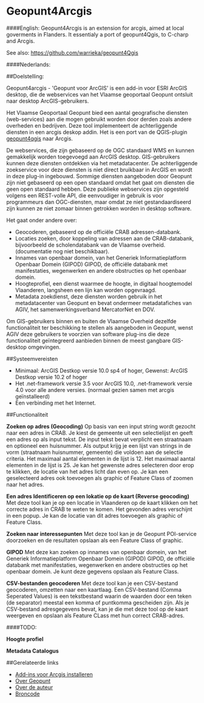 Geopunt4Arcgis
==============

####English:
Geopunt4Arcgis is an extension for arcgis, aimed at local goverments in Flanders.
It essentialy a port of geopunt4Qgis, to C-charp and Arcgis.

See also:
https://github.com/warrieka/geopunt4Qgis 


####Nederlands:


##Doelstelling:

Geopunt4arcgis - 'Geopunt voor ArcGIS' is een add-in voor ESRI ArcGIS desktop, die de webservices van het Vlaamse geoportaal Geopunt ontsluit naar desktop ArcGIS-gebruikers.

Het Vlaamse Geoportaal Geopunt bied een aantal geografische diensten (web-services) aan die mogen gebruikt worden door derden zoals andere overheden en bedrijven. Deze tool implementeert de achterliggende diensten in een arcgis deskop addin. Het is een port van de QGIS-plugin [geopunt4qgis](https://github.com/warrieka/geopunt4Qgis) naar Arcgis.

De webservices, die zijn gebaseerd op de OGC standaard WMS en kunnen gemakkelijk worden toegevoegd aan ArcGIS desktop. GIS-gebruikers kunnen deze diensten ontdekken via het metadatacenter. De achterliggende zoekservice voor deze diensten is niet direct bruikbaar in ArcGIS en wordt in deze plug-in ingebouwd.
Sommige diensten aangeboden door Geopunt zijn niet gebaseerd op een open standaard omdat het gaat om diensten die geen open standaard hebben. Deze publieke webservices zijn opgesteld volgens een REST-volle API, die eenvoudiger in gebruik is voor programmeurs dan OGC-diensten, maar omdat ze niet gestandaardiseerd zijn kunnen ze niet zomaar binnen getrokken worden in desktop software.

Het gaat onder andere over:

- Geocoderen, gebaseerd op de officiële CRAB adressen-databank.
- Locaties zoeken, door koppeling van adressen aan de CRAB-databank, bijvoorbeeld de scholendatabank van de Vlaamse overheid. (documentatie nog niet beschikbaar).
- Innames van openbaar domein, van het Generiek Informatieplatform Openbaar Domein (GIPOD) GIPOD, de officiële databank met manifestaties, wegenwerken en andere obstructies op het openbaar domein.
- Hoogteprofiel, een dienst waarmee de hoogte, in digitaal hoogtemodel Vlaanderen, langsheen een lijn kan worden opgevraagd.
- Metadata zoekdienst, deze diensten worden gebruik in het metadatacenter van Geopunt en bevat ondermeer metadatafiches van AGIV, het samenwerkingsverband MercatorNet en DOV.

Om GIS-gebruikers binnen en buiten de Vlaamse Overheid dezelfde functionaliteit ter beschikking te stellen als aangeboden in Geopunt, wenst AGIV deze gebruikers te voorzien van software plug-ins die deze functionaliteit geïntegreerd aanbieden binnen de meest gangbare GIS-desktop omgevingen. 

##Systeemvereisten
- Minimaal: ArcGIS Destkop versie 10.0 sp4 of hoger, Gewenst: ArcGIS Destkop versie 10.2 of hoger
- Het .net-framework versie 3.5 voor ArcGIS 10.0, .net-framework versie 4.0 voor alle andere versies. (normaal gezien samen met arcgis geïnstalleerd) 
- Een verbinding met het Internet.

##Functionaliteit

**Zoeken op  adres (Geocoding)** 
Op basis van een input string wordt gezocht naar een adres in CRAB. Je kiest de gemeente uit een selectielijst en geeft een adres op als input tekst. De input tekst bevat verplicht een straatnaam en optioneel een huisnummer. 
Als output krijg je een lijst van strings in de vorm (straatnaam huisnummer, gemeente) die voldoen aan de selectie criteria. Het maximaal aantal elementen in de lijst is 12. Het maximaal aantal elementen in de lijst is 25. Je kan het gewenste adres selecteren door erop te klikken, de locatie van het adres licht dan even op. Je kan een geselecteerd adres ook  toevoegen  als graphic of Feature Class of zoomen naar het adres. 

**Een adres Identificeren op een lokatie op de kaart (Reverse geocoding)** 
Met deze tool kan je op een locatie in Vlaanderen op de kaart klikken om het correcte adres in CRAB te weten te komen. Het gevonden adres verschijnt in een popup. Je kan de locatie van dit adres toevoegen als graphic of Feature Class.

**Zoeken naar interessepunten**
Met deze tool kan je de Geopunt POI-service doorzoeken en de resultaten opslaan als een Feature Class of graphic.

**GIPOD**
Met deze kan zoeken op innames van openbaar domein, van het Generiek Informatieplatform Openbaar Domein (GIPOD) GIPOD, de officiële databank met manifestaties, wegenwerken en andere obstructies op het openbaar domein.
Je kunt deze gegevens opslaan als Feature Class.

**CSV-bestanden geocoderen**
Met deze tool kan je een CSV-bestand geocoderen, omzetten naar een kaartlaag. Een CSV-bestand (Comma Seperated Values) is een tekstbestand waarin de waarden door een teken (de separator) meestal een komma of puntkomma gescheiden zijn. Als je CSV-bestand adresgegevens bevat, kan je die met deze tool op de kaart weergeven en opslaan als Feature CLass met hun correct CRAB-adres.

####TODO:

**Hoogte profiel**

**Metadata Catalogus**

##Gerelateerde links

- [Add-ins voor Arcgis installeren](http://resources.arcgis.com/en/help/main/10.1/index.html#//014p0000001m000000)
- [Over Geopunt](http://www.geopunt.be/over-geopunt/)
- [Over de auteur](http://kgis.be/pages/over-mij.html)
- [Broncode](https://github.com/warrieka/geopunt4arcgis/)